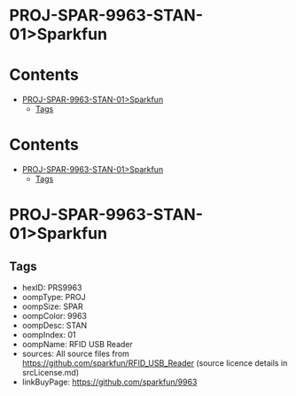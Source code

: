 
PROJ-SPAR-9963-STAN-01>Sparkfun
===============================

Contents
========

* [PROJ-SPAR-9963-STAN-01>Sparkfun](#proj-spar-9963-stan-01sparkfun)
	* [Tags](#tags)

Contents
========

* [PROJ-SPAR-9963-STAN-01>Sparkfun](#proj-spar-9963-stan-01sparkfun)
	* [Tags](#tags)

# PROJ-SPAR-9963-STAN-01>Sparkfun

## Tags

- hexID: PRS9963
- oompType: PROJ
- oompSize: SPAR
- oompColor: 9963
- oompDesc: STAN
- oompIndex: 01
- oompName: RFID USB Reader
- sources: All source files from https://github.com/sparkfun/RFID_USB_Reader (source licence details in srcLicense.md)
- linkBuyPage: https://github.com/sparkfun/9963
